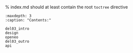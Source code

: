 



% index.md should at least contain the root `toctree` directive

```{toctree}
:maxdepth: 3
:caption: "Contents:"

del03_intro
design
openeo
del03_outro
api

```
